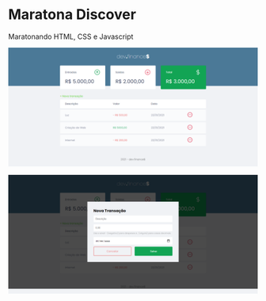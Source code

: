 # Maratona Discover

Maratonando HTML, CSS e Javascript

![](screenshot1.png)

![](screenshot2.png)
